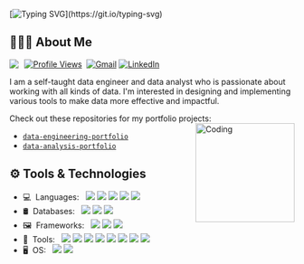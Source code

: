 [![Typing SVG](https://readme-typing-svg.herokuapp.com?color=56bff0&lines=👋+Hi+there%2C+I'm+Christian!)](https://git.io/typing-svg)

## 👨🏻‍💻 About Me

[![Profile Views](https://gpvc.arturio.dev/christianfranco15)](https://github.com/ChristianFranco15) [<img src="https://img.shields.io/github/followers/christianfranco15?label=Followers" style=" float:left; margin-right:10px;" />](https://github.com/ChristianFranco15)&nbsp;<a href="mailto:christianfrancodata@gmail.com"><img alt="Gmail" src="https://img.shields.io/badge/Gmail-christianfrancodata@gmail.com-blue?style=flat&logo=gmail&logoColor=EA4335"></a>&nbsp;<a href="https://www.linkedin.com/in/christianfranco15/"><img alt="LinkedIn" src="https://img.shields.io/badge/LinkedIn-Christian%20Franco-blue?style=flat&logo=linkedin&logoColor=0A66C2"></a>

I am a self-taught data engineer and data analyst who is passionate about working with all kinds of data. I'm interested in designing and implementing various tools to make data more effective and impactful.

Check out these repositories for my portfolio projects:
<img align="right" alt="Coding" width="175" src="https://www.datamation.com/wp-content/uploads/2022/02/AdobeStock_382964272-696x484.jpeg">

- [`data-engineering-portfolio`](https://github.com/ChristianFranco15/data-engineering-portfolio)
- [`data-analysis-portfolio`](https://github.com/ChristianFranco15/data-analysis-portfolio)

## ⚙ Tools & Technologies

- 💻&nbsp;&nbsp;Languages:&nbsp;&nbsp;&nbsp;[<img src="https://img.shields.io/badge/-Python-333333?style=flat&logo=python&logoColor=3776AB">](https://www.python.org/)&nbsp;[<img src="https://img.shields.io/badge/-R-333333?style=flat&logo=r&logoColor=276DC3">](https://www.r-project.org/)&nbsp;[<img src="https://img.shields.io/badge/-HTML-333333?style=flat&logo=html5&logoColor=E34F26">](https://html.com/html5/)&nbsp;[<img src="https://img.shields.io/badge/-CSS-333333?style=flat&logo=css3&logoColor=264DE4">](https://developer.mozilla.org/en-US/docs/Web/CSS)&nbsp;[<img src="https://img.shields.io/badge/-Bash-333333?style=flat&logo=gnubash&logoColor=4EAA25">](https://www.gnu.org/software/bash/)
- 🛢&nbsp;&nbsp;Databases:&nbsp;&nbsp;&nbsp;[<img src="https://img.shields.io/badge/-PostgreSQL-333333?style=flat&logo=postgresql&logoColor=4169E1">](https://www.postgresql.org/)&nbsp;[<img src="https://img.shields.io/badge/-MySQL-333333?style=flat&logo=mysql&logoColor=4479A1">](https://www.mysql.com/)&nbsp;[<img src="https://img.shields.io/badge/-MongoDB-333333?style=flat&logo=mongodb&logoColor=47A248">](https://www.mongodb.com/)
- 🖼&nbsp;&nbsp;Frameworks:&nbsp;&nbsp;&nbsp;[<img src="https://img.shields.io/badge/-Pandas-333333?style=flat&logo=pandas&logoColor=150458">](https://pandas.pydata.org/)&nbsp;[<img src="https://img.shields.io/badge/-NumPy-333333?style=flat&logo=numpy&logoColor=013243">](https://numpy.org/)&nbsp;[<img src="https://img.shields.io/badge/-Apache&nbsp;Spark-333333?style=flat&logo=apachespark&logoColor=E25A1C">](https://spark.apache.org/)
- 🔧&nbsp;&nbsp;Tools:&nbsp;&nbsp;&nbsp;[<img src="https://img.shields.io/badge/-AWS-333333?style=flat&logo=amazonaws&logoColor=FF9900">](https://aws.amazon.com/)&nbsp;[<img src="http://img.shields.io/badge/-Git-333333?style=flat&logo=git&logoColor=F1502F">](https://git-scm.com/)&nbsp;[<img src="http://img.shields.io/badge/-GitHub-333333?style=flat&logo=github&logoColor=FFFFFF">](https://github.com/)&nbsp;[<img src="http://img.shields.io/badge/-VS%20Code-333333?style=flat&logo=visual%20studio%20code&logoColor=007ACC">](https://code.visualstudio.com/)&nbsp;[<img src="https://img.shields.io/badge/-RStudio-333333?style=flat&logo=rstudio&logoColor=75AADB">](https://www.rstudio.com/)&nbsp;[<img src="https://img.shields.io/badge/-Tableau-333333?style=flat&logo=tableau&logoColor=E97627">](https://www.tableau.com/)&nbsp;[<img src="https://img.shields.io/badge/-Jupyter-333333?style=flat&logo=jupyter&logoColor=F37626">](https://jupyter.org/)&nbsp;[<img src="https://img.shields.io/badge/-Markdown-333333?style=flat&logo=markdown&logoColor=FFFFFF">](https://www.markdownguide.org/)
- 🖥&nbsp;&nbsp;OS:&nbsp;&nbsp;&nbsp;[<img src="https://img.shields.io/badge/-macOS-333333?style=flat&logo=macos&logoColor=FFFFFF">](https://support.apple.com/macos)&nbsp;[<img src="https://img.shields.io/badge/-Linux-333333?style=flat&logo=linux&logoColor=FCC624">](https://www.linux.org/)

